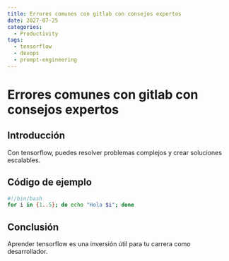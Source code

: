 ```yaml
---
title: Errores comunes con gitlab con consejos expertos
date: 2027-07-25
categories:
  - Productivity
tags:
  - tensorflow
  - devops
  - prompt-engineering
---
```


# Errores comunes con gitlab con consejos expertos

## Introducción

Con tensorflow, puedes resolver problemas complejos y crear soluciones escalables.

## Código de ejemplo

```bash
#!/bin/bash
for i in {1..5}; do echo "Hola $i"; done
```

## Conclusión

Aprender tensorflow es una inversión útil para tu carrera como desarrollador.